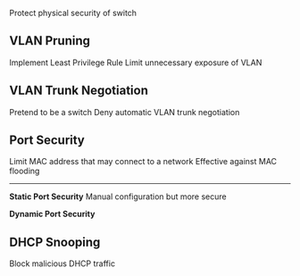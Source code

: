 Protect physical security of switch

## VLAN Pruning
Implement Least Privilege Rule
Limit unnecessary exposure of VLAN

## VLAN Trunk Negotiation
Pretend to be a switch
Deny automatic VLAN trunk negotiation

## Port Security
Limit MAC address that may connect to a network
Effective against MAC flooding


---

**Static Port Security**
Manual configuration but more secure

**Dynamic Port Security**

## DHCP Snooping
Block malicious DHCP traffic
